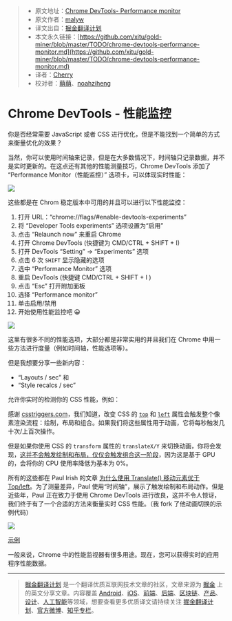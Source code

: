 > * 原文地址：[Chrome DevTools- Performance monitor](https://hospodarets.com/chrome-devtools-performance-monitor?utm_source=SitePoint&utm_medium=email&utm_campaign=Versioning)
> * 原文作者：[malyw](https://twitter.com/malyw)
> * 译文出自：[掘金翻译计划](https://github.com/xitu/gold-miner)
> * 本文永久链接：[https://github.com/xitu/gold-miner/blob/master/TODO/chrome-devtools-performance-monitor.md](https://github.com/xitu/gold-miner/blob/master/TODO/chrome-devtools-performance-monitor.md)
> * 译者：[Cherry](https://github.com/sunshine940326)
> * 校对者：[萌萌](https://github.com/yanyixin)、[noahziheng](https://github.com/noahziheng)

# Chrome DevTools - 性能监控

你是否经常需要 JavaScript 或者 CSS 进行优化，但是不能找到一个简单的方式来衡量优化的效果？

当然，你可以使用时间轴来记录，但是在大多数情况下，时间轴只记录数据，并不是实时更新的。在这点还有其他的性能测量技巧，Chrome DevTools 添加了 “Performance Monitor（性能监控）” 选项卡，可以体现实时性能：

![](https://static.hospodarets.com/img/blog/1511527599607549000.png)

这些都是在 Chrom 稳定版本中可用的并且可以进行以下性能监控：

1. 打开 URL：“chrome://flags/#enable-devtools-experiments” 
2. 将 “Developer Tools experiments” 选项设置为“启用”
3. 点击 “Relaunch now” 来重启 Chrome
4. 打开 Chrome DevTools (快捷键为 CMD/CTRL + SHIFT + I)
5. 打开 DevTools “Setting” -> “Experiments” 选项
6. 点击 6 次 `SHIFT` 显示隐藏的选项
7. 选中 “Performance Monitor” 选项
8. 重启 DevTools (快捷键 CMD/CTRL + SHIFT + I )
9. 点击 “Esc” 打开附加面板
10. 选择 “Performance monitor” 
11. 单击启用/禁用
12. 开始使用性能监控吧 😀

![](https://static.hospodarets.com/img/blog/1511540400748823000.gif)


这里有很多不同的性能选项，大部分都是非常实用的并且我们在 Chrome 中用一些方法进行度量（例如时间轴，性能选项等）。

但是我想要分享一些新内容：

* “Layouts / sec” 和
* “Style recalcs / sec”
 
允许你实时的检测你的 CSS 性能，例如：

感谢 [csstriggers.com](https://csstriggers.com/)，我们知道，改变 CSS 的 [`top`](https://csstriggers.com/top) 和 [`left`](https://csstriggers.com/left) 属性会触发整个像素渲染流程：绘制，布局和组合。如果我们将这些属性用于动画，它将每秒触发几十次/上百次操作。

但是如果你使用 CSS 的 `transform` 属性的 `translateX/Y` 来切换动画，你将会发现，[这并不会触发绘制和布局，仅仅会触发组合这一阶段](https://csstriggers.com/top)，因为这是基于 GPU 的，会将你的 CPU 使用率降低为基本为 0%。

所有的这些都在 Paul Irish 的文章 [为什么使用 Translate() 移动元素优于 Top/left](https://www.paulirish.com/2012/why-moving-elements-with-translate-is-better-than-posabs-topleft/)。为了测量差异，Paul 使用“时间轴”，展示了触发绘制和布局动作。但是近些年，Paul 正在致力于使用 Chrome DevTools 进行改良，这并不令人惊讶，我们终于有了一个合适的方法来衡量实时 CSS 性能。（我 fork 了他动画切换的示例代码）


![](https://user-gold-cdn.xitu.io/2017/12/17/1606485cac9627b6?w=972&h=424&f=gif&s=4926541)

[示例](https://codepen.io/malyw/pen/QOQvyz)

一般来说，Chrome 中的性能监视器有很多用途。现在，您可以获得实时的应用程序性能数据。

---

> [掘金翻译计划](https://github.com/xitu/gold-miner) 是一个翻译优质互联网技术文章的社区，文章来源为 [掘金](https://juejin.im) 上的英文分享文章。内容覆盖 [Android](https://github.com/xitu/gold-miner#android)、[iOS](https://github.com/xitu/gold-miner#ios)、[前端](https://github.com/xitu/gold-miner#前端)、[后端](https://github.com/xitu/gold-miner#后端)、[区块链](https://github.com/xitu/gold-miner#区块链)、[产品](https://github.com/xitu/gold-miner#产品)、[设计](https://github.com/xitu/gold-miner#设计)、[人工智能](https://github.com/xitu/gold-miner#人工智能)等领域，想要查看更多优质译文请持续关注 [掘金翻译计划](https://github.com/xitu/gold-miner)、[官方微博](http://weibo.com/juejinfanyi)、[知乎专栏](https://zhuanlan.zhihu.com/juejinfanyi)。
